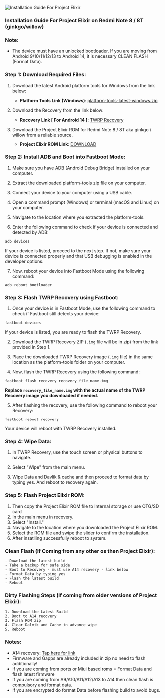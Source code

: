 ![Installation Guide For Project Elixir](https://i.imgur.com/42LxtAl.png)

### Installation Guide For Project Elixir on Redmi Note 8 / 8T (ginkgo/willow)

###  **Note:** 
- The device must have an unlocked bootloader. If you are moving from Android 9/10/11/12/13 to Android 14, it is necessary CLEAN FLASH (Format Data).

### Step 1: Download Required Files:
1. Download the latest Android platform tools for Windows from the link below:
   - **Platform Tools Link (Windows)**: [platform-tools-latest-windows.zip](https://dl.google.com/android/repository/platform-tools-latest-windows.zip)

2. Download the Recovery from the link below:
   - **Recovery Link [ For Android 14 ]:** [TWRP Recovery](https://www.pling.com/p/1738205/)

3. Download the Project Elixir ROM for Redmi Note 8 / 8T aka ginkgo / willow from a reliable source.
   - **Project Elixir ROM Link**: [DOWNLOAD](https://projectelixiros.com/device/ginkgo)

### Step 2: Install ADB and Boot into Fastboot Mode:
1. Make sure you have ADB (Android Debug Bridge) installed on your computer. 

2. Extract the downloaded platform-tools zip file on your computer.

3. Connect your device to your computer using a USB cable.

4. Open a command prompt (Windows) or terminal (macOS and Linux) on your computer.

5. Navigate to the location where you extracted the platform-tools.

6. Enter the following command to check if your device is connected and detected by ADB:

```
adb devices
```

If your device is listed, proceed to the next step. If not, make sure your device is connected properly and that USB debugging is enabled in the developer options.

7. Now, reboot your device into Fastboot Mode using the following command:

```
adb reboot bootloader
```

### Step 3: Flash TWRP Recovery using Fastboot:
1. Once your device is in Fastboot Mode, use the following command to check if Fastboot still detects your device:

```
fastboot devices
```

If your device is listed, you are ready to flash the TWRP Recovery.

2. Download the TWRP Recovery ZIP (`.img` file will be in zip) from the link provided in Step 1.

3. Place the downloaded TWRP Recovery image (`.img` file) in the same location as the platform-tools folder on your computer.

4. Now, flash the TWRP Recovery using the following command:

```
fastboot flash recovery recovery_file_name.img
```

**Replace `recovery_file_name.img` with the actual name of the TWRP Recovery image you downloaded if needed.**

5. After flashing the recovery, use the following command to reboot your Recovery:

```
fastboot reboot recovery
```

Your device will reboot with TWRP Recovery installed.

### Step 4: Wipe Data:
1. In TWRP Recovery, use the touch screen or physical buttons to navigate.

2. Select "Wipe" from the main menu.

3. Wipe Data and Davlik & cache and then proceed to format data by typing yes. And reboot to recovery again.

### Step 5: Flash Project Elixir ROM:
1. Then copy the Project Elixir ROM file to Internal storage or use OTG/SD card
2. In the main menu in recovery.
3. Select "Install."
4. Navigate to the location where you downloaded the Project Elixir ROM.
5. Select the ROM file and swipe the slider to confirm the installation.
6. After insatlling successfully reboot to system.

### Clean Flash (If Coming from any other os then Project Elixir):
```
- Download the latest build
- Take a backup for safe side
- Boot to Recovery - must use A14 recovery - link below
- Format Data by typing yes
- Flash the latest build
- Reboot
```

### Dirty Flashing Steps (If coming from older versions of Project Elixir):
```
1. Download the Latest Build
2. Boot to A14 recovery
3. Flash ROM zip
4. Clear Dalvik and Cache in advance wipe
5. Reboot
```


### Notes:

- A14 recovery: [Tap here for link](https://www.pling.com/p/1738205/)
- Firmware and Gapps are already included in zip no need to flash additionally!
- If you are coming from ports or Miui based roms = Format Data and flash latest firmware
- If you are coming from A9/A10/A11/A12/A13 to A14 then clean flash is compulsory and format data.
- If you are encrypted do format Data before flashing build to avoid bugs.
